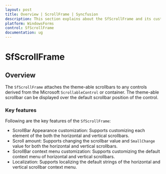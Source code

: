 ```yaml
---
layout: post
title: Overview | ScrollFrame | Syncfusion
description: This section explains about the SfScrollFrame and its customization.
platform: WindowsForms
control: SfScrollFrame
documentation: ug
---
```


# SfScrollFrame

## Overview

The `SfScrollFrame` attaches the theme-able scrollbars to any controls derived from the Microsoft `ScrollableControl` or container. The theme-able scrollbar can be displayed over the default scrollbar position of the control. 

### Key features 

Following are the key features of the `SfScrollFrame`:

* ScrollBar Appearance customization: Supports customizing each element of the both the horizontal and vertical scrollbars.
* Scroll amount: Supports changing the scrollbar value and `SmallChange` value for both the horizontal and vertical scrollbars.
* ScrollBar context menu customization: Supports customizing the default context menu of horizontal and vertical scrollbars.
* Localization: Supports localizing the default strings of the horizontal and vertical scrollbar context menu.